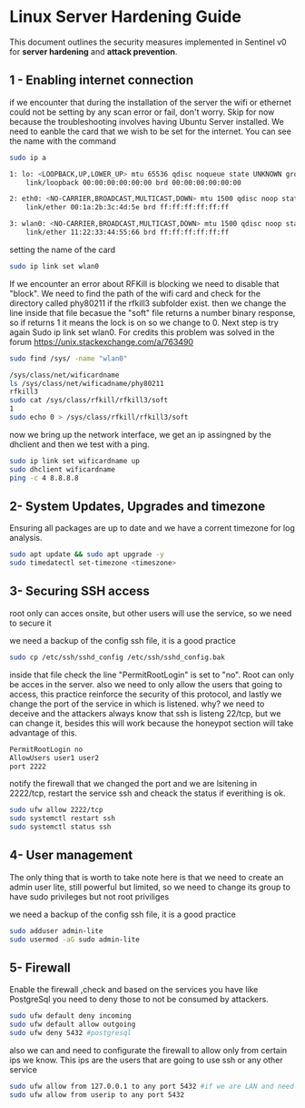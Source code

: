 #  Linux Server Hardening Guide  

This document outlines the security measures implemented in Sentinel v0 for **server hardening** and **attack prevention**.  

 
## **1 - Enabling internet connection**
if we encounter that during the installation of the server the wifi or ethernet could not be setting by any scan error or fail, don't worry. Skip for now because the troubleshooting involves having Ubuntu Server installed.
We need to eanble the card that we wish to be set for the internet. You can see the name with the command
```bash
sudo ip a
```
 
```bash
1: lo: <LOOPBACK,UP,LOWER_UP> mtu 65536 qdisc noqueue state UNKNOWN group default 
    link/loopback 00:00:00:00:00:00 brd 00:00:00:00:00:00

2: eth0: <NO-CARRIER,BROADCAST,MULTICAST,DOWN> mtu 1500 qdisc noop state DOWN group default qlen 1000
    link/ether 00:1a:2b:3c:4d:5e brd ff:ff:ff:ff:ff:ff

3: wlan0: <NO-CARRIER,BROADCAST,MULTICAST,DOWN> mtu 1500 qdisc noop state DOWN group default qlen 1000
    link/ether 11:22:33:44:55:66 brd ff:ff:ff:ff:ff:ff
```
 
setting the name of the card

```bash
sudo ip link set wlan0
```

If we encounter an error about RFKill is blocking we need to disable that "block". We need to find the path of the wifi card and check for the directory called phy80211 if the rfkill3 subfolder exist. then we change the line inside that file becasue the "soft" 
file returns a number binary response, so if returns 1 it means the lock is on so we change to 0. Next step is try again Sudo ip link set wlan0. For credits this problem was solved in the forum https://unix.stackexchange.com/a/763490
```bash
sudo find /sys/ -name "wlan0"

/sys/class/net/wificardname
ls /sys/class/net/wificadname/phy80211
rfkill3
sudo cat /sys/class/rfkill/rfkill3/soft
1
sudo echo 0 > /sys/class/rfkill/rfkill3/soft
```

now we bring up the network interface, we get an ip assingned by the dhclient and then we test with a ping.

```bash
sudo ip link set wificardname up
sudo dhclient wificardname
ping -c 4 8.8.8.8
```

## **2- System Updates, Upgrades and timezone**  
Ensuring all packages are up to date and we have a corrent timezone for log analysis.
```bash
sudo apt update && sudo apt upgrade -y
sudo timedatectl set-timezone <timeszone>
```
 
## **3- Securing SSH access**  
root only can acces onsite, but other users will use the service, so we need to secure it

we need a backup of the config ssh file, it is a good practice
```bash
sudo cp /etc/ssh/sshd_config /etc/ssh/sshd_config.bak
```

inside that file check the line "PermitRootLogin" is set to "no". Root can only be acces in the server. also we need to only allow the users that going to access, this practice reinforce the security of this protocol, and lastly we change the
port of the service in which is listened. why? we need to deceive and the attackers always know that ssh is listeng 22/tcp, but we can change it, besides this will work because the honeypot section will take advantage of this.

```bash
PermitRootLogin no  
AllowUsers user1 user2 
port 2222  
```

notify the firewall that we changed the port and we are lsitening in 2222/tcp, restart the service ssh and cheack the status if everithing is ok.

```bash
sudo ufw allow 2222/tcp
sudo systemctl restart ssh
sudo systemctl status ssh
```

 ## **4- User management**  
The only thing that is worth to take note here is that we need to create an admin user lite, still powerful but limited, so we need to change its group to have sudo privileges but not root priviliges
 
we need a backup of the config ssh file, it is a good practice
```bash
sudo adduser admin-lite
sudo usermod -aG sudo admin-lite
```

 ## **5- Firewall**
 Enable the firewall ,check and based on the services you have like PostgreSql you need to deny those to not be consumed by attackers.
 
```bash
sudo ufw default deny incoming
sudo ufw default allow outgoing
sudo ufw deny 5432 #postgresql
```

also we can and need to configurate the firewall to allow only from certain ips we know. This ips are the users that are going to use ssh or any other service
```bash
sudo ufw allow from 127.0.0.1 to any port 5432 #if we are LAN and need some service to be consumed
sudo ufw allow from userip to any port 5432  
```
